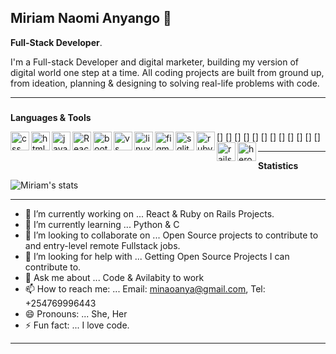 ## Miriam Naomi Anyango 👋


**Full-Stack Developer**.

I'm a Full-stack Developer and digital marketer, building my version of digital world one step at a time.
All coding projects are built from ground up, from ideation, planning & designing to solving real-life problems with code.

***

###
**Languages & Tools**

  
[<img align="left" alt="css" width="30px" src="https://cdn.jsdelivr.net/gh/devicons/devicon/icons/css3/css3-original.svg" />]
[<img align="left" alt="html" width="30px" src="https://cdn.jsdelivr.net/gh/devicons/devicon/icons/html5/html5-original.svg" />]
[<img align="left" alt="javascript" width="30px" src="https://cdn.jsdelivr.net/gh/devicons/devicon/icons/javascript/javascript-original.svg" />]
[<img align="left" alt="React" width="30px" src="https://cdn.jsdelivr.net/gh/devicons/devicon/icons/react/react-original.svg" />]
[<img align="left" alt="bootstrap" width="30px" src="https://cdn.jsdelivr.net/gh/devicons/devicon/icons/bootstrap/bootstrap-original.svg" />]
[<img align="left" alt="vs code" width="30px" src="https://cdn.jsdelivr.net/gh/devicons/devicon/icons/vscode/vscode-original.svg" />]
[<img align="left" alt="linux" width="30px" src="https://cdn.jsdelivr.net/gh/devicons/devicon/icons/linux/linux-original.svg" />]
[<img align="left" alt="figma" width="30px" src="https://cdn.jsdelivr.net/gh/devicons/devicon/icons/figma/figma-original.svg" />]
[<img align="left" alt="sqlite" width="30px" src="https://cdn.jsdelivr.net/gh/devicons/devicon/icons/sqlite/sqlite-original.svg" />]
[<img align="left" alt="ruby" width="30px" src="https://cdn.jsdelivr.net/gh/devicons/devicon/icons/ruby/ruby-original.svg" />]
[<img align="left" alt="rails" width="30px" src="https://cdn.jsdelivr.net/gh/devicons/devicon/icons/rails/rails-original-wordmark.svg" />]
[<img align="left" alt="heroku" width="30px" src="https://cdn.jsdelivr.net/gh/devicons/devicon/icons/heroku/heroku-original.svg" />]


***
**Statistics**

![Miriam's stats](https://github-readme-stats.vercel.app/api?username=Miriam-Naomi-Anyango&show_icons=true&theme=radical)

***
<!--
## Miriam's coding journey...
"Learning to code is note just for coders". I believe every programmer is a self-taught programmer or if not had the most input in their programming journey and lifestyle because we cannot become a better programmer without hard work from our side. In 2022 I got an admission to study Full-Stack Software Engineering in the best tech school in Nairobi Kenya under Scholarship program. It was a six months bootcamp and the program was in patnership with America's Flatiron bootcamp and so was the curriculum.

My background was Medical Biotechnology however, in April 2020 I started working for a Web Development Company as a Data Entry Specialist for products in the designed E-commerce Websites. I didn't know how to write code. I didn’t have a clue that was how Software Engineering would be. While working for the web development company, I always wanted to know how to program & write code from scratch, I had finally gained admission into the field that interests me most. I started actualizing my dream as a programmer, but as a beginner, I found out that learning programming is hard. It’s difficult to know where to start and even more challenging to know what to do after you have learned the basics.

I knew nothing. All I knew was that I wanted to develop websites with deeper understanding of how code works. My first few months involved chaotic learning. I kept seeing information in different directions, from HTML to css to Javascript, React, Ruby & Ruby on Rails. I was getting frustrated. I decided to take it one step at a time. I decided to focus my energy and efforts on studying what I was planning to do for the rest of my life: programming, especially knowing that this is a gateway to what I have been wishing to do "Bioinformatics".

I studied, but I kept running into errors that frustrated and annoyed me. I just had to stay calm, focused, work hard, and be consistent. I recommend that everyone choose their path early and focus on it because you will definitely get there that way — even if it isn’t right away. Eventually I graduated. Programming has made me believe that I can solve a problem and tackle an error. My thinking has improved and continues to improve overtime. Code has given me a purpose in life. At times, it makes me frustrated that I missed a simple syntax error. At the same time, it makes me happy that I’m making progress.

Looking forward, I am eager to learn more, become a better programmer, and hit my first paid job as a programmer soon. I would like to tell everyone that becoming a programmer is not something you can learn by merely attending computer science classes.
Even if you have a computer science degree, you still have to:

* Be passionate about programming.
* Practice.
* Read books and watch presentations.
* Try different languages.
* Read and write code daily
* Type rather than read (always write on the topic for better understanding).
* Learn and implement.
* Write software that interests you.
* Aim to write the smallest working program possible.
* Always google.
* Build programs one at a time.
* Ensure braces always pair up.
* Format code correctly.

The embarrassment of an error lasts only for a few seconds. Learning from it can be forever, and trust me, it is worth it. Be consistent, CODE!

***
-->

- 🔭 I’m currently working on ...
React & Ruby on Rails Projects.
- 🌱 I’m currently learning ...
Python & C
- 👯 I’m looking to collaborate on ...
Open Source projects to contribute to and entry-level remote Fullstack jobs.
- 🤔 I’m looking for help with ...
Getting Open Source Projects I can contribute to.
- 💬 Ask me about ...
Code & Avilabity to work
- 📫 How to reach me: ...
Email: minaoanya@gmail.com, Tel: +254769996443
- 😄 Pronouns: ...
She, Her
- ⚡ Fun fact: ...
I love code.

***
